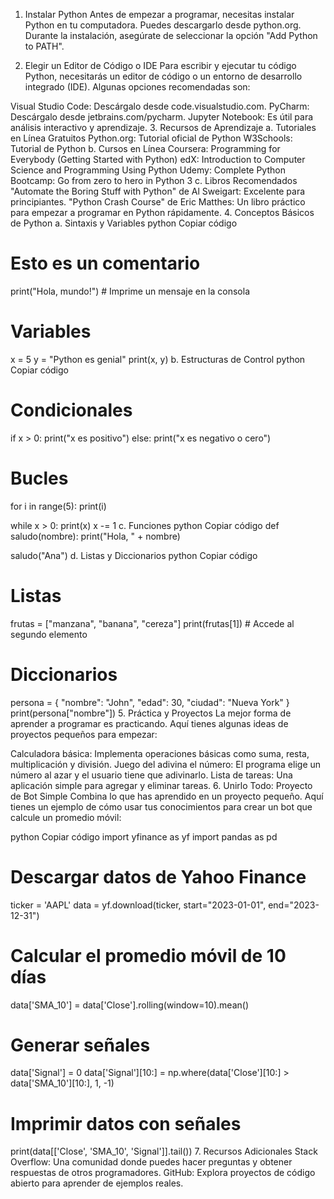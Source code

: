 1. Instalar Python
Antes de empezar a programar, necesitas instalar Python en tu computadora. Puedes descargarlo desde python.org. Durante la instalación, asegúrate de seleccionar la opción "Add Python to PATH".

2. Elegir un Editor de Código o IDE
Para escribir y ejecutar tu código Python, necesitarás un editor de código o un entorno de desarrollo integrado (IDE). Algunas opciones recomendadas son:

Visual Studio Code: Descárgalo desde code.visualstudio.com.
PyCharm: Descárgalo desde jetbrains.com/pycharm.
Jupyter Notebook: Es útil para análisis interactivo y aprendizaje.
3. Recursos de Aprendizaje
a. Tutoriales en Línea Gratuitos
Python.org: Tutorial oficial de Python
W3Schools: Tutorial de Python
b. Cursos en Línea
Coursera: Programming for Everybody (Getting Started with Python)
edX: Introduction to Computer Science and Programming Using Python
Udemy: Complete Python Bootcamp: Go from zero to hero in Python 3
c. Libros Recomendados
"Automate the Boring Stuff with Python" de Al Sweigart: Excelente para principiantes.
"Python Crash Course" de Eric Matthes: Un libro práctico para empezar a programar en Python rápidamente.
4. Conceptos Básicos de Python
a. Sintaxis y Variables
python
Copiar código
# Esto es un comentario
print("Hola, mundo!")  # Imprime un mensaje en la consola

# Variables
x = 5
y = "Python es genial"
print(x, y)
b. Estructuras de Control
python
Copiar código
# Condicionales
if x > 0:
    print("x es positivo")
else:
    print("x es negativo o cero")

# Bucles
for i in range(5):
    print(i)

while x > 0:
    print(x)
    x -= 1
c. Funciones
python
Copiar código
def saludo(nombre):
    print("Hola, " + nombre)

saludo("Ana")
d. Listas y Diccionarios
python
Copiar código
# Listas
frutas = ["manzana", "banana", "cereza"]
print(frutas[1])  # Accede al segundo elemento

# Diccionarios
persona = {
    "nombre": "John",
    "edad": 30,
    "ciudad": "Nueva York"
}
print(persona["nombre"])
5. Práctica y Proyectos
La mejor forma de aprender a programar es practicando. Aquí tienes algunas ideas de proyectos pequeños para empezar:

Calculadora básica: Implementa operaciones básicas como suma, resta, multiplicación y división.
Juego del adivina el número: El programa elige un número al azar y el usuario tiene que adivinarlo.
Lista de tareas: Una aplicación simple para agregar y eliminar tareas.
6. Unirlo Todo: Proyecto de Bot Simple
Combina lo que has aprendido en un proyecto pequeño. Aquí tienes un ejemplo de cómo usar tus conocimientos para crear un bot que calcule un promedio móvil:

python
Copiar código
import yfinance as yf
import pandas as pd

# Descargar datos de Yahoo Finance
ticker = 'AAPL'
data = yf.download(ticker, start="2023-01-01", end="2023-12-31")

# Calcular el promedio móvil de 10 días
data['SMA_10'] = data['Close'].rolling(window=10).mean()

# Generar señales
data['Signal'] = 0
data['Signal'][10:] = np.where(data['Close'][10:] > data['SMA_10'][10:], 1, -1)

# Imprimir datos con señales
print(data[['Close', 'SMA_10', 'Signal']].tail())
7. Recursos Adicionales
Stack Overflow: Una comunidad donde puedes hacer preguntas y obtener respuestas de otros programadores.
GitHub: Explora proyectos de código abierto para aprender de ejemplos reales.